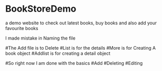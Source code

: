 # BookStoreDemo
 a demo website to check out latest books, buy books and also add your favourite books
 
I made mistake in Naming the file

#The Add file is to Delete
#List is for the details
#More is for Creating A book object
#Addlist is for creating a detail object

#So right now I am done with the basics
#Add
#Deleting
#Editing